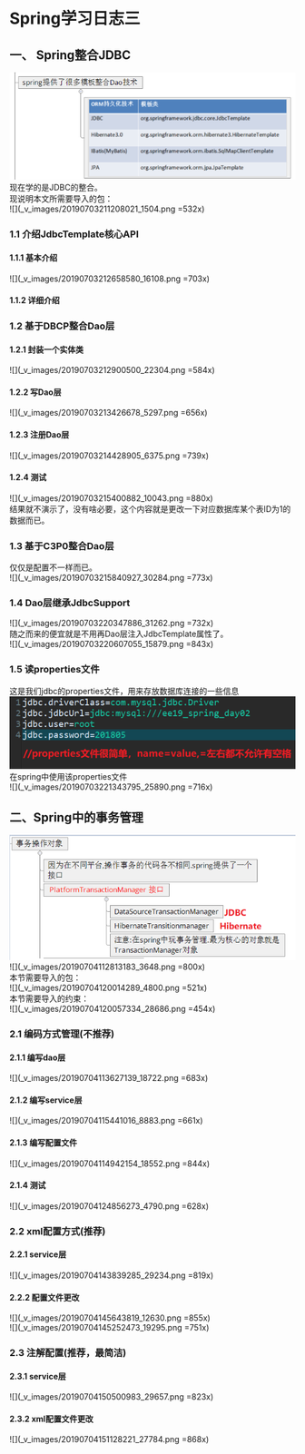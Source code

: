 # Spring学习日志三  
## 一、 Spring整合JDBC  
![](_v_images/20190703210149363_22985.png)  
现在学的是JDBC的整合。  
现说明本文所需要导入的包：  
![](_v_images/20190703211208021_1504.png =532x)  
### 1.1 介绍JdbcTemplate核心API  
#### 1.1.1 基本介绍  
![](_v_images/20190703212658580_16108.png =703x)  
#### 1.1.2 详细介绍  
### 1.2 基于DBCP整合Dao层  
#### 1.2.1 封装一个实体类  
![](_v_images/20190703212900500_22304.png =584x)  
#### 1.2.2 写Dao层  
![](_v_images/20190703213426678_5297.png =656x)  
#### 1.2.3 注册Dao层  
![](_v_images/20190703214428905_6375.png =739x)  
#### 1.2.4 测试  
![](_v_images/20190703215400882_10043.png =880x)  
结果就不演示了，没有啥必要，这个内容就是更改一下对应数据库某个表ID为1的数据而已。  
### 1.3 基于C3P0整合Dao层  
仅仅是配置不一样而已。  
![](_v_images/20190703215840927_30284.png =773x)  
### 1.4 Dao层继承JdbcSupport  
![](_v_images/20190703220347886_31262.png =732x)  
随之而来的便宜就是不用再Dao层注入JdbcTemplate属性了。  
![](_v_images/20190703220607055_15879.png =843x)  
### 1.5 读properties文件  
这是我们jdbc的properties文件，用来存放数据库连接的一些信息  
![](_v_images/20190703220956260_23775.png)  
在spring中使用该properties文件  
![](_v_images/20190703221343795_25890.png =716x)  
## 二、Spring中的事务管理  
![](_v_images/20190704112014137_710.png)  
![](_v_images/20190704112813183_3648.png =800x)  
本节需要导入的包：  
![](_v_images/20190704120014289_4800.png =521x)  
本节需要导入的约束：  
![](_v_images/20190704120057334_28686.png =454x)  
### 2.1 编码方式管理(不推荐)  
#### 2.1.1 编写dao层  
![](_v_images/20190704113627139_18722.png =683x)  
#### 2.1.2 编写service层  
![](_v_images/20190704115441016_8883.png =661x)  
#### 2.1.3 编写配置文件  
![](_v_images/20190704114942154_18552.png =844x)  
#### 2.1.4 测试  
![](_v_images/20190704124856273_4790.png =628x)  
### 2.2 xml配置方式(推荐)  
#### 2.2.1 service层  
![](_v_images/20190704143839285_29234.png =819x)  
#### 2.2.2 配置文件更改  
![](_v_images/20190704145643819_12630.png =855x)  
![](_v_images/20190704145252473_19295.png =751x)  
### 2.3 注解配置(推荐，最简洁)  
#### 2.3.1 service层  
![](_v_images/20190704150500983_29657.png =823x)  
#### 2.3.2 xml配置文件更改  
![](_v_images/20190704151128221_27784.png =868x)